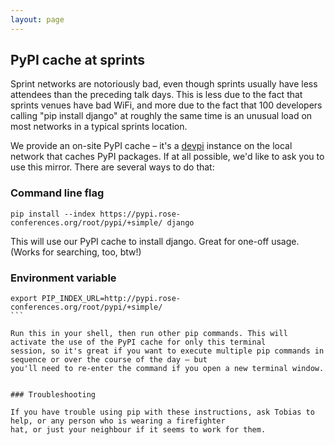 ```yaml
---
layout: page
---
```


## PyPI cache at sprints

Sprint networks are notoriously bad, even though sprints usually have less attendees than the preceding talk days. This
is less due to the fact that sprints venues have bad WiFi, and more due to the fact that 100 developers calling "pip
install django" at roughly the same time is an unusual load on most networks in a typical sprints location.

We provide an on-site PyPI cache – it's a [devpi](https://devpi.net/docs/devpi/devpi/latest/+doc/index.html) instance on
the local network that caches PyPI packages. If at all possible, we'd like to ask you to use this mirror. There are
several ways to do that:

### Command line flag

```
pip install --index https://pypi.rose-conferences.org/root/pypi/+simple/ django
```

This will use our PyPI cache to install django. Great for one-off usage. (Works for searching, too, btw!)

### Environment variable

````
export PIP_INDEX_URL=http://pypi.rose-conferences.org/root/pypi/+simple/
```

Run this in your shell, then run other pip commands. This will activate the use of the PyPI cache for only this terminal
session, so it's great if you want to execute multiple pip commands in sequence or over the course of the day – but
you'll need to re-enter the command if you open a new terminal window.


### Troubleshooting

If you have trouble using pip with these instructions, ask Tobias to help, or any person who is wearing a firefighter
hat, or just your neighbour if it seems to work for them.
